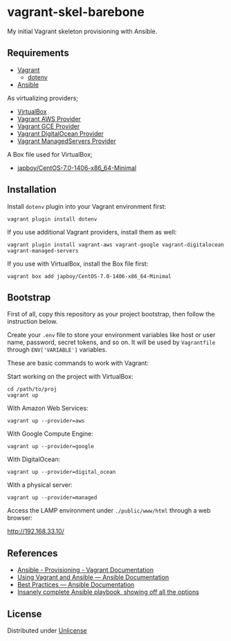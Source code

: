 vagrant-skel-barebone
=====================

My initial Vagrant skeleton provisioning with Ansible.

Requirements
------------

* [Vagrant](http://www.vagrantup.com/)
    * [dotenv](https://github.com/bkeepers/dotenv)
* [Ansible](http://www.ansible.com/)

As virtualizing providers;

* [VirtualBox](https://www.virtualbox.org/)
* [Vagrant AWS Provider](https://github.com/mitchellh/vagrant-aws)
* [Vagrant GCE Provider](https://github.com/mitchellh/vagrant-google)
* [Vagrant DigitalOcean Provider](https://github.com/smdahlen/vagrant-digitalocean)
* [Vagrant ManagedServers Provider](https://github.com/tknerr/vagrant-managed-servers)

A Box file used for VirtualBox;

* [japboy/CentOS-7.0-1406-x86_64-Minimal](https://vagrantcloud.com/japboy/CentOS-7.0-1406-x86_64-Minimal)

Installation
------------

Install `dotenv` plugin into your Vagrant environment first:

```
vagrant plugin install dotenv
```

If you use additional Vagrant providers, install them as well:

```
vagrant plugin install vagrant-aws vagrant-google vagrant-digitalocean vagrant-managed-servers
```

If you use with VirtualBox, install the Box file first:

```
vagrant box add japboy/CentOS-7.0-1406-x86_64-Minimal
```

Bootstrap
---------

First of all, copy this repository as your project bootstrap, then follow the instruction below.

Create your `.env` file to store your environment variables like host or user name, password, secret tokens, and so on. It will be used by `Vagrantfile` through `ENV['VARIABLE']` variables.

These are basic commands to work with Vagrant:

Start working on the project with VirtualBox:

```
cd /path/to/proj
vagrant up
```

With Amazon Web Services:

```
vagrant up --provider=aws
```

With Google Compute Engine:

```
vagrant up --provider=google
```

With DigitalOcean:

```
vagrant up --provider=digital_ocean
```

With a physical server:

```
vagrant up --provider=managed
```

Access the LAMP environment under `./public/www/html` through a web browser:

http://192.168.33.10/

References
----------

* [Ansible - Provisioning - Vagrant Documentation](http://docs.vagrantup.com/v2/provisioning/ansible.html)
* [Using Vagrant and Ansible — Ansible Documentation](http://docs.ansible.com/guide_vagrant.html)
* [Best Practices — Ansible Documentation](http://docs.ansible.com/playbooks_best_practices.html)
* [Insanely complete Ansible playbook, showing off all the options](https://gist.github.com/marktheunissen/2979474)

License
-------

Distributed under [Unlicense](http://unlicense.org/)
